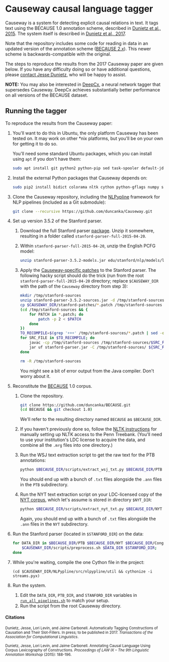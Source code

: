 # Causeway causal language tagger

Causeway is a system for detecting explicit causal relations in text. It tags text using the BECAUSE 1.0 annotation scheme, described in [Dunietz et al., 2015](http://www.cs.cmu.edu/~jdunietz/publications/causal-language-annotation.pdf). The system itself is described in [Dunietz et al., 2017](http://www.cs.cmu.edu/~jdunietz/publications/causeway-system.pdf).

Note that the repository includes some code for reading in data in an updated version of the annotation scheme ([BECAUSE 2.x](https://www.cs.cmu.edu/~jdunietz/publications/because-v2.pdf)). This newer scheme is backwards-compatible with the original.

The steps to reproduce the results from the 2017 Causeway paper are given below. If you have any difficulty doing so or have additional questions, please [contact Jesse Dunietz](mailto:jdunietz@cs.cmu.edu), who will be happy to assist.

**NOTE:** You may also be interested in [DeepCx](https://github.com/duncanka/lstm-causality-tagger), a neural network tagger that supersedes Causeway. DeepCx achieves substantially better performance on all versions of the BECAUSE dataset.


## Running the tagger
To reproduce the results from the Causeway paper:

1. You'll want to do this in Ubuntu, the only platform Causeway has been tested on. It may work on other *nix platforms, but you'll be on your own for getting it to do so.

   You'll need some standard Ubuntu packages, which you can install using `apt` if you don't have them:
   ```bash
   sudo apt install git python2 python-pip sed task-spooler default-jdk # or any JDK
   ```

2. Install the external Python packages that Causeway depends on:
   ```bash
   sudo pip2 install bidict colorama nltk cython python-gflags numpy scipy scikit-learn python-crfsuite
   ```

3. Clone the Causeway repository, including the [NLPypline](https://github.com/duncanka/NLPypline) framework for NLP pipelines (included as a Git submodule):

   ```bash
   git clone --recursive https://github.com/duncanka/Causeway.git
   ```

4. Set up version 3.5.2 of the Stanford parser.
   1. Download the full Stanford parser [package](https://nlp.stanford.edu/software/stanford-parser-full-2015-04-20.zip). Unzip it somewhere, resulting in a folder called `stanford-parser-full-2015-04-20`.

   2. Within `stanford-parser-full-2015-04-20`, unzip the English PCFG model:
      ```bash
      unzip stanford-parser-3.5.2-models.jar edu/stanford/nlp/models/lexparser/englishPCFG.ser.gz
      ```

   3. Apply the [Causeway-specific patches](../master/stanford-patches) to the Stanford parser. The following hacky script should do the trick (run from the root `stanford-parser-full-2015-04-20` directory; replace `$CAUSEWAY_DIR` with the path of the `Causeway` directory from step 3):
      ```bash
      mkdir /tmp/stanford-sources
      unzip stanford-parser-3.5.2-sources.jar -d /tmp/stanford-sources
      cp $CAUSEWAY_DIR/stanford-patches/*.patch /tmp/stanford-sources
      (cd /tmp/stanford-sources && {
          for PATCH in *.patch; do
              patch -p 2 < $PATCH
          done
      })
      TO_RECOMPILE=$(grep '+++' /tmp/stanford-sources/*.patch | sed -e 's/.*\(edu.*\.java\).*/\1/' | sort | uniq)
      for SRC_FILE in $TO_RECOMPILE; do
          javac -cp /tmp/stanford-sources /tmp/stanford-sources/$SRC_FILE
          jar uf stanford-parser.jar -C /tmp/stanford-sources/ ${SRC_FILE%.java}.class
      done

      rm -R /tmp/stanford-sources

      ```
      You might see a bit of error output from the Java compiler. Don't worry about it.

5. Reconstitute the [BECAUSE](https://github.com/duncanka/BECauSE) 1.0 corpus.
   1. Clone the repository.
      ```bash
      git clone https://github.com/duncanka/BECAUSE.git
      (cd BECAUSE && git checkout 1.0)
      ```
      We'll refer to the resulting directory named `BECAUSE` as `$BECAUSE_DIR`.

   2. If you haven't previously done so, follow the [NLTK instructions](https://www.nltk.org/data.html#manual-installation) for manually setting up NLTK access to the Penn Treebank. (You'll need to use your institution's LDC license to acquire the data, and combine all the `.mrg` files into one directory.)

   3. Run the WSJ text extraction script to get the raw text for the PTB annotations:
      ```bash
      python $BECAUSE_DIR/scripts/extract_wsj_txt.py $BECAUSE_DIR/PTB
      ```
      You should end up with a bunch of `.txt` files alongside the `.ann` files in the `PTB` subdirectory.

   4. Run the NYT text extraction script on your LDC-licensed copy of the [NYT corpus](https://catalog.ldc.upenn.edu/LDC2008T19), which let's assume is stored in directory `$NYT_DIR`:
      ```bash
      python $BECAUSE_DIR/scripts/extract_nyt_txt.py $BECAUSE_DIR/NYT $(for FNAME in $BECAUSE_DIR/NYT/*.ann; do find $NYT_DIR -name $(basename "${FNAME%.ann}.xml"); done)
      ```
      Again, you should end up with a bunch of `.txt` files alongside the `.ann` files in the `NYT` subdirectory.

6. Run the Stanford parser (located in `$STANFORD_DIR`) on the data:
   ```bash
   for DATA_DIR in $BECAUSE_DIR/PTB $BECAUSE_DIR/NYT $BECAUSE_DIR/CongressionalHearings; do
       $CAUSEWAY_DIR/scripts/preprocess.sh $DATA_DIR $STANFORD_DIR;
   done
   ```

7. While you're waiting, compile the one Cython file in the project:
   ```
   (cd $CAUSEWAY_DIR/NLPypline/src/nlpypline/util && cythonize -i streams.pyx)
   ```

8. Run the system.
   1. Edit the `DATA_DIR`, `PTB_DIR`, and `STANFORD_DIR` variables in [`run_all_pipelines.sh`](scripts/run_all_pipelines.sh) to match your setup.
   2. Run the script from the root Causeway directory.

#### Citations

<sub>Dunietz, Jesse, Lori Levin, and Jaime Carbonell. Automatically Tagging Constructions of Causation and Their Slot-Fillers. In press; to be published in 2017. *Transactions of the Association for Computational Linguistics*.</sub>

<sub>Dunietz, Jesse, Lori Levin, and Jaime Carbonell. Annotating Causal Language Using Corpus Lexicography of Constructions. *Proceedings of LAW IX – The 9th Linguistic Annotation Workshop* (2015): 188-196.</sub>
